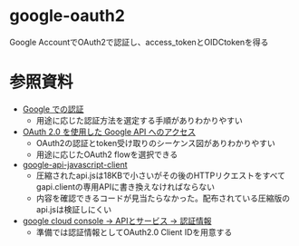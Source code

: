 # google-oauth2
Google AccountでOAuth2で認証し、access_tokenとOIDCtokenを得る

# 参照資料
- [Google での認証](https://cloud.google.com/docs/authentication?hl=ja)
  - 用途に応じた認証方法を選定する手順がありわかりやすい
- [OAuth 2.0 を使用した Google API へのアクセス](https://developers.google.com/identity/protocols/oauth2?hl=ja)
  - OAuth2の認証とtoken受け取りのシーケンス図がありわかりやすい
  - 用途に応じたOAuth2 flowを選択できる
- [google-api-javascript-client](https://github.com/google/google-api-javascript-client)
  - 圧縮されたapi.jsは18KBで小さいがその後のHTTPリクエストをすべてgapi.clientの専用APIに書き換えなければならない
  - 内容を確認できるコードが見当たらなかった。配布されている圧縮版のapi.jsは検証しにくい
- [google cloud console → APIとサービス → 認証情報](https://console.cloud.google.com/apis/credentials?hl=ja)
  - 準備では認証情報としてOAuth2.0 Client IDを用意する
